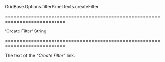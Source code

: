 <!--id-->GridBase.Options.filterPanel.texts.createFilter<!--/id-->
===========================================================================
<!--default-->'Create Filter'<!--/default-->
<!--type-->String<!--/type-->
===========================================================================

<!--shortDescription-->
The text of the *"Create Filter"* link.
<!--/shortDescription-->

<!--fullDescription-->

<!--/fullDescription-->
